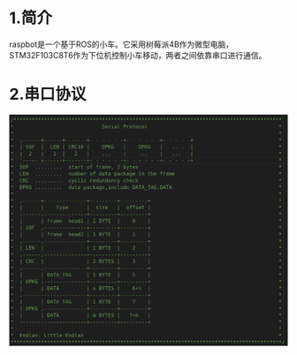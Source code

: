 # 1.简介
raspbot是一个基于ROS的小车。它采用树莓派4B作为微型电脑，STM32F103C8T6作为下位机控制小车移动，两者之间依靠串口进行通信。

# 2.串口协议
![logo](doc/imgs/protocol.png)
